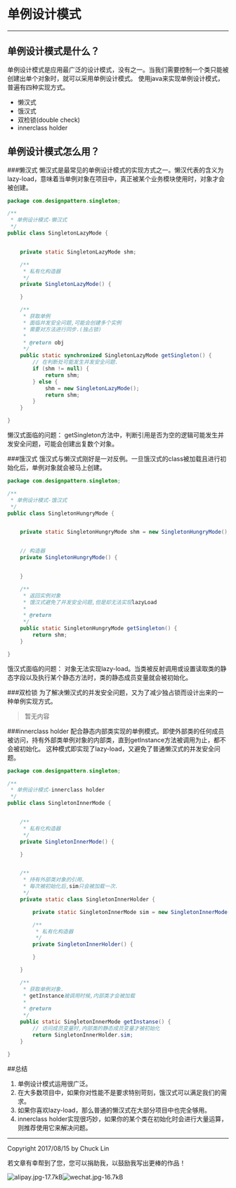 # 单例设计模式


---

## 单例设计模式是什么？
单例设计模式是应用最广泛的设计模式，没有之一。当我们需要控制一个类只能被创建出单个对象时，就可以采用单例设计模式。
使用java来实现单例设计模式，普遍有四种实现方式。

 - 懒汉式
 - 饿汉式
 - 双检锁(double check)
 - innerclass holder

## 单例设计模式怎么用？
###懒汉式
懒汉式是最常见的单例设计模式的实现方式之一。懒汉代表的含义为lazy-load，意味着当单例对象在项目中，真正被某个业务模块使用时，对象才会被创建。
```java
package com.designpattern.singleton;

/**
 * 单例设计模式-懒汉式
 */
public class SingletonLazyMode {


    private static SingletonLazyMode shm;

    /**
     * 私有化构造器
     */
    private SingletonLazyMode() {

    }

    /**
     * 获取单例
     * 面临并发安全问题,可能会创建多个实例
     * 需要对方法进行同步.(独占锁)
     *
     * @return obj
     */
    public static synchronized SingletonLazyMode getSingleton() {
        // 在判断处可能发生并发安全问题.
        if (shm != null) {
            return shm;
        } else {
            shm = new SingletonLazyMode();
            return shm;
        }
    }

}
```
懒汉式面临的问题：
getSingleton方法中，判断引用是否为空的逻辑可能发生并发安全问题，可能会创建出复数个对象。

###饿汉式
饿汉式与懒汉式刚好是一对反例。一旦饿汉式的class被加载且进行初始化后，单例对象就会被马上创建。
```java
package com.designpattern.singleton;

/**
 * 单例设计模式-饿汉式
 */
public class SingletonHungryMode {


    private static SingletonHungryMode shm = new SingletonHungryMode();


    // 构造器
    private SingletonHungryMode() {


    }

    /**
     * 返回实例对象
     * 饿汉式避免了并发安全问题,但是却无法实现lazyLoad
     *
     * @return
     */
    public static SingletonHungryMode getSingleton() {
        return shm;
    }

}

```
饿汉式面临的问题：
对象无法实现lazy-load。当类被反射调用或设置读取类的静态字段以及执行某个静态方法时，类的静态成员变量就会被初始化。

###双检锁
为了解决懒汉式的并发安全问题，又为了减少独占锁而设计出来的一种单例实现方式。
>暂无内容

###innerclass holder
配合静态内部类实现的单例模式。即使外部类的任何成员被访问，持有外部类单例对象的内部类，直到getInstance方法被调用为止，都不会被初始化。
这种模式即实现了lazy-load，又避免了普通懒汉式的并发安全问题。
```java
package com.designpattern.singleton;

/**
 * 单例设计模式-innerclass holder
 */
public class SingletonInnerMode {


    /**
     * 私有化构造器
     */
    private SingletonInnerMode() {

    }


    /**
     * 持有外部类对象的引用.
     * 每次被初始化后,sim只会被加载一次.
     */
    private static class SingletonInnerHolder {

        private static SingletonInnerMode sim = new SingletonInnerMode();

        /**
         * 私有化构造器
         */
        private SingletonInnerHolder() {

        }

    }

    /**
     * 获取单例对象.
     * getInstance被调用时候,内部类才会被加载
     *
     * @return
     */
    public static SingletonInnerMode getInstanse() {
        // 访问成员变量时,内部类的静态成员变量才被初始化
        return SingletonInnerHolder.sim;
    }

}


```

##总结
1. 单例设计模式运用很广泛。
2. 在大多数项目中，如果你对性能不是要求特别苛刻，饿汉式可以满足我们的需求。
3. 如果你喜欢lazy-load，那么普通的懒汉式在大部分项目中也完全够用。
4. innerclass holder实现很巧妙，如果你的某个类在初始化时会进行大量运算，则推荐使用它来解决问题。


---
Copyright 2017/08/15 by Chuck Lin

若文章有幸帮到了您，您可以捐助我，以鼓励我写出更棒的作品！

![alipay.jpg-17.7kB][99]![wechat.jpg-16.7kB][98]


[99]: http://static.zybuluo.com/mikumikulch/6g65s5tsspdmsk87a8ariszo/alipay.jpg
[98]: http://static.zybuluo.com/mikumikulch/rk5hldgo4wi9fv23xu3vm8pf/wechat.jpg



